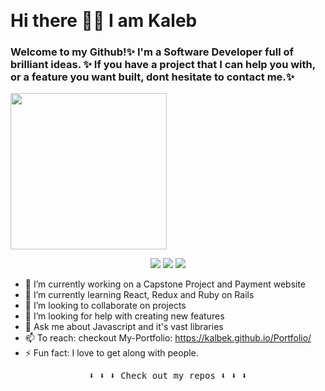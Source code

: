 <p align="center">
   &nbsp;&nbsp;&nbsp;&nbsp;&nbsp; <h1>Hi there 👋🏾 I am Kaleb</h2>
</p>

<h3> Welcome to my Github!✨ I'm a Software Developer full of brilliant ideas. ✨ If you have a project that I can help you with, or a feature you want built, dont hesitate to contact me.✨ </h3>

<p >
  <img width="250" src="https://media.giphy.com/media/jIgXf4hgbHCeKiXpvt/giphy.gif">
</p>

<p align="center">
<a href= "https://dev.to/ari_hacks"><img src="https://img.icons8.com/windows/32/000000/dev.png"/></a>
<a href= "https://twitter.com/ari_hacks"><img src="https://img.icons8.com/material-outlined/32/000000/twitter.png"/></a>
<a href= "https://ko-fi.com/ari_hacks"><img src="https://img.icons8.com/pastel-glyph/32/000000/like--v1.png"/></a>
</p>

- 🔭 I’m currently working on a Capstone Project and Payment website
- 🌱 I’m currently learning React, Redux and Ruby on Rails
- 👯 I’m looking to collaborate on projects
- 🤔 I’m looking for help with creating new features
- 💬 Ask me about Javascript and it's vast libraries
- 📫 To reach: checkout My-Portfolio: https://kalbek.github.io/Portfolio/
- ⚡ Fun fact: I love to get along with people.

<p align="center"><samp>
⬇️ ⬇️ ⬇️ Check out my repos ⬇️ ⬇️ ⬇️  
  </samp>
</p>

 
